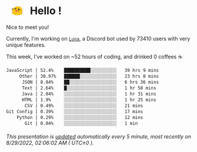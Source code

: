 <h1>   <img src="./spoinky.gif" style="vertical-align:middle;" width="30px">   Hello ! </h1>

Nice to meet you!

Currently, I'm working on <a href='https://github.com/Asgarrrr/Luna'>`Luna`</a>, a Discord bot used by 73410 users with very unique features.

This week, I've worked on ~52 hours of coding, and drinked 0 coffees ☕

```
JavaScript │ 52.4%    ██████████░░░░░░░░░░   39 hrs 9 mins
     Other │ 30.97%   ██████░░░░░░░░░░░░░░   23 hrs 8 mins
      JSON │ 8.84%    ██░░░░░░░░░░░░░░░░░░   6 hrs 36 mins
      Text │ 2.64%    █░░░░░░░░░░░░░░░░░░░   1 hr 58 mins
      Java │ 2.04%    ░░░░░░░░░░░░░░░░░░░░   1 hr 31 mins
      HTML │ 1.9%     ░░░░░░░░░░░░░░░░░░░░   1 hr 25 mins
       CSV │ 0.49%    ░░░░░░░░░░░░░░░░░░░░   21 mins
Git Config │ 0.39%    ░░░░░░░░░░░░░░░░░░░░   17 mins
    Python │ 0.29%    ░░░░░░░░░░░░░░░░░░░░   12 mins
       Git │ 0.04%    ░░░░░░░░░░░░░░░░░░░░   1 min
```

###### This presentation is [updated](https://github.com/Asgarrrr) automatically every 5 minute, most recently on 8/29/2022, 02:06:02 AM ( UTC±0 ).